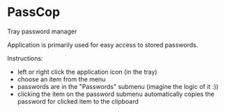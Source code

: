 # PassCop
Tray password manager

Application is primarily used for easy access to stored passwords.

Instructions:
- left or right click the application icon (in the tray)
- choose an item from the menu
- passwords are in the "Passwords" submenu (imagine the logic of it :))
- clicking the item on the password submenu automatically copies the password for clicked item to the clipboard
